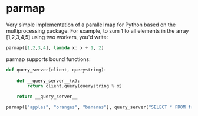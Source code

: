 parmap
======

Very simple implementation of a parallel map for Python based on the
multiprocessing package. For example, to sum 1 to all elements in the
array [1,2,3,4,5] using two workers, you'd write:

```python
parmap([1,2,3,4], lambda x: x + 1, 2)
```

parmap supports bound functions:

```python
def query_server(client, querystring):
    
    def __query_server__(x):
        return client.query(querystring % x)

    return __query_server__

parmap(["apples", "oranges", "bananas"], query_server("SELECT * FROM fruit WHERE type = '%s'"), 5)

```

